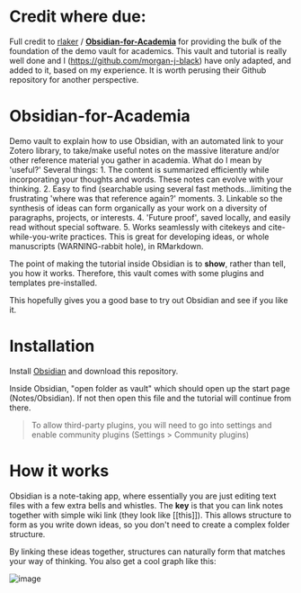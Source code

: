 # Credit where due:
Full credit to [rlaker](https://github.com/rlaker) / **[Obsidian-for-Academia](https://github.com/rlaker/Obsidian-for-Academia)** for providing the bulk of the foundation of the demo vault for academics.  This vault and tutorial is really well done and I (https://github.com/morgan-j-black) have only adapted, and added to it, based on my experience.  It is worth perusing their Github repository for another perspective.


# Obsidian-for-Academia
Demo vault to explain how to use Obsidian, with an automated link to your Zotero library, to take/make useful notes on the massive literature and/or other reference material you gather in academia.  What do I mean by 'useful?'  Several things:  1. The content is summarized efficiently while incorporating your thoughts and words. These notes can evolve with your thinking. 2. Easy to find (searchable using several fast methods...limiting the frustrating 'where was that reference again?' moments. 3. Linkable so the synthesis of ideas can form organically as your work on a diversity of paragraphs, projects, or interests. 4. 'Future proof', saved locally, and easily read without special software. 5. Works seamlessly with citekeys and cite-while-you-write practices.  This is great for developing ideas, or whole manuscripts (WARNING-rabbit hole), in RMarkdown.

The point of making the tutorial inside Obsidian is to **show**, rather than tell, you how it works. Therefore, this vault comes with some plugins and templates pre-installed.

This hopefully gives you a good base to try out Obsidian and see if you like it.

# Installation

Install [Obsidian](https://obsidian.md/) and download this repository.

Inside Obsidian, "open folder as vault" which should open up the start page (Notes/Obsidian). If not then open this file and the tutorial will continue from there.

> To allow third-party plugins, you will need to go into settings and enable community plugins (Settings > Community plugins)

# How it works

Obsidian is a note-taking app, where essentially you are just editing text files with a few extra bells and whistles. The **key** is that you can link notes together with simple wiki link (they look like [[this]]). This allows structure to form as you write down ideas, so you don't need to create a complex folder structure.

By linking these ideas together, structures can naturally form that matches your way of thinking. You also get a cool graph like this:

![image](https://user-images.githubusercontent.com/20686171/215801312-108d29fe-7b18-4ff3-b554-dce3c7a0876d.png)

